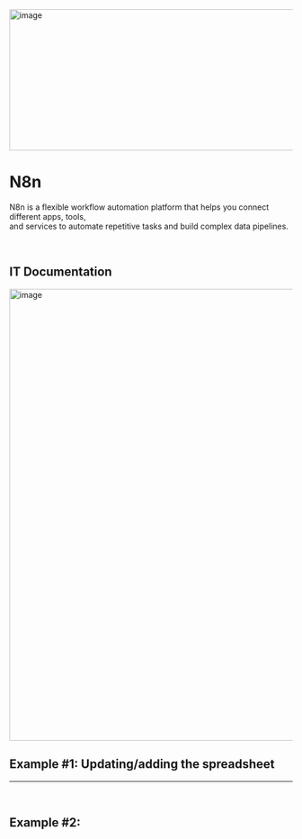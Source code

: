 
<img width="752" height="251" alt="image" src="https://github.com/user-attachments/assets/0703e9ab-bddb-46ed-9a5b-c17d4be7bf30" />


<h1>N8n</h1>

<p>
N8n is a flexible workflow automation platform that helps you connect different apps, tools, <br>and services to automate repetitive tasks and build complex data pipelines.
</p>

<br>


<h2>IT Documentation</h2>
<img width="809" height="803" alt="image" src="https://github.com/user-attachments/assets/641878d9-6f43-4d1d-8efa-f1ff8cb440a8" />




<h2>Example #1: Updating/adding the spreadsheet </h2>


<hr>

<br>

<h2>Example #2: </h2>

